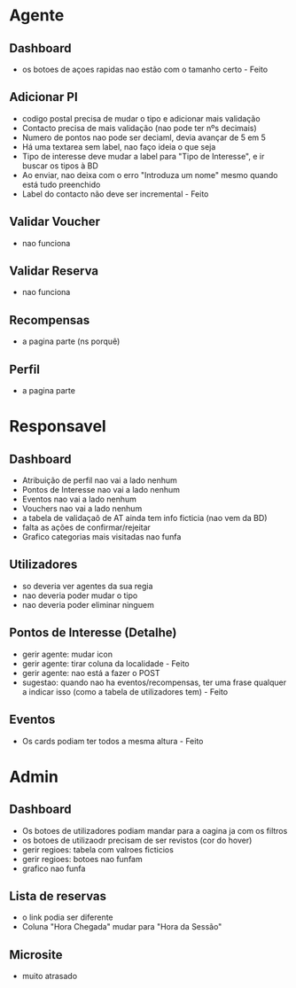 # Agente

## Dashboard
- os botoes de açoes rapidas nao estão com o tamanho certo - Feito 

## Adicionar PI
- codigo postal precisa de mudar o tipo e adicionar mais validação
- Contacto precisa de mais validação (nao pode ter nºs decimais)
- Numero de pontos nao pode ser deciaml, devia avançar de 5 em 5
- Há uma textarea sem label, nao faço ideia o que seja
- Tipo de interesse deve mudar a label para "Tipo de Interesse", e ir buscar os tipos à BD
- Ao enviar, nao deixa com o erro "Introduza um nome" mesmo quando está tudo preenchido
- Label do contacto não deve ser incremental - Feito

## Validar Voucher
- nao funciona 

## Validar Reserva 
- nao funciona

## Recompensas
- a pagina parte (ns porquê)

## Perfil 
- a pagina parte 

# Responsavel

## Dashboard
- Atribuição de perfil nao vai a lado nenhum
- Pontos de Interesse nao vai a lado nenhum
- Eventos nao vai a lado nenhum
- Vouchers nao vai a lado nenhum
- a tabela de validaçaõ de AT ainda tem info ficticia (nao vem da BD) 
- falta as ações de confirmar/rejeitar
- Grafico categorias mais visitadas nao funfa

## Utilizadores
- so deveria ver agentes da sua regia
- nao deveria poder mudar o tipo
- nao deveria poder eliminar ninguem

## Pontos de Interesse (Detalhe)
- gerir agente: mudar icon
- gerir agente: tirar coluna da localidade - Feito
- gerir agente: nao está a fazer o POST
- sugestao: quando nao ha eventos/recompensas, ter uma frase qualquer a indicar isso (como a tabela de utilizadores tem) - Feito


## Eventos
- Os cards podiam ter todos a mesma altura - Feito

# Admin
## Dashboard

- Os botoes de utilizadores podiam mandar para a oagina ja com os filtros
- os botoes de utilizaodr precisam de ser revistos (cor do hover)
- gerir regioes: tabela com valroes ficticios
- gerir regioes: botoes nao funfam
- grafico nao funfa

## Lista de reservas
- o link podia ser diferente
- Coluna "Hora Chegada" mudar para "Hora da Sessão"

## Microsite
- muito atrasado